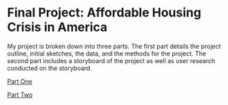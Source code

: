 # Final Project: Affordable Housing Crisis in America

My project is broken down into three parts. The first part details the project outline, initial sketches, the data, and the methods for the project. The second part includes a storyboard of the project as well as user research conducted on the storyboard.

[Part One](FinalPartOne.md)

[Part Two](FinalPartTwo.md)
